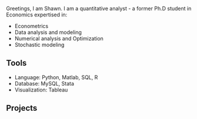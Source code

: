 
Greetings, I am Shawn. I am a quantitative analyst - a former Ph.D student in Economics expertised in:
 * Econometrics
 * Data analysis and modeling
 * Numerical analysis and Optimization
 * Stochastic modeling

## Tools 
 * Language: Python, Matlab, SQL, R
 * Database: MySQL, Stata
 * Visualization: Tableau

## Projects
